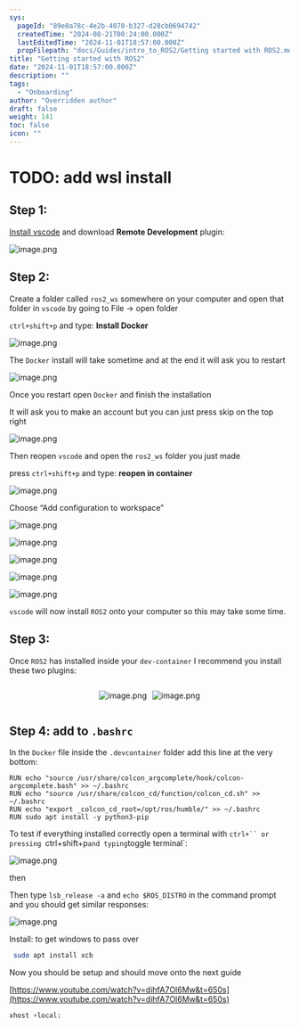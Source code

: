 ```yaml
---
sys:
  pageId: "89e0a78c-4e2b-4070-b327-d28cb0694742"
  createdTime: "2024-08-21T00:24:00.000Z"
  lastEditedTime: "2024-11-01T18:57:00.000Z"
  propFilepath: "docs/Guides/intro_to_ROS2/Getting started with ROS2.md"
title: "Getting started with ROS2"
date: "2024-11-01T18:57:00.000Z"
description: ""
tags:
  - "Onboarding"
author: "Overridden author"
draft: false
weight: 141
toc: false
icon: ""
---
```


# TODO: add wsl install

## Step 1:

[Install vscode](https://code.visualstudio.com/download) and download **Remote Development** plugin:

![image.png](https://prod-files-secure.s3.us-west-2.amazonaws.com/d518164a-d88e-44d1-a4ee-3adb3bd8bce0/efb52993-1881-4a40-b95e-6f020334f022/image.png?X-Amz-Algorithm=AWS4-HMAC-SHA256&X-Amz-Content-Sha256=UNSIGNED-PAYLOAD&X-Amz-Credential=ASIAZI2LB4662QJCPK3K%2F20250223%2Fus-west-2%2Fs3%2Faws4_request&X-Amz-Date=20250223T230710Z&X-Amz-Expires=3600&X-Amz-Security-Token=IQoJb3JpZ2luX2VjEOL%2F%2F%2F%2F%2F%2F%2F%2F%2F%2FwEaCXVzLXdlc3QtMiJGMEQCIDDmztgqgNTdMO0yJSLi8QQeBzdJXmfIPdX%2FwYm%2F4c3%2FAiB%2FRwJOdryqYc8KtWI9Bv%2Bp9cfc5agqCPzgc4Clvq8P3Cr%2FAwgbEAAaDDYzNzQyMzE4MzgwNSIMGNyNrQzqgbDumJ9iKtwDRVZUtPf9k2zwNo3bjMOKGVEs3OuzBrXXi3gEpe1v20N5ebdqcW8ps1KE1jTd4GfsNzpaRjWe4Y%2BoAshVkIrpkG0WjPRIKNAA7enUNzDtmJuh5D0WqKokDZ3hds2e0VdajEz3QB2EpfOyGVygC5%2BaMoMikUDU6jf4PBG%2B2yK4tLvNPz%2B4sBFIXmi97JMWV2M1fcbp%2F78yCExCOYr%2BCo%2FjL9wwF%2FytTHDjz9xWYrmbTXPZfVJacXMnR0VzfZli20%2BSOe7YQwQsEiIZtpvAb%2BrlWkY0mKhKNsZ2lbtNYEZWegQ50%2BRXuUpKXy68hOpeLoRGDwHp9kUFzeVJEKs%2BVv0XJEKk%2ByzclW6b8HhT6TpyG3S8q0kto%2FBlG4QQTVzcH4aeXpJbevvN7bhVTxcF1TS4DSkRssSZ%2FDXKFwxk0rl6F5g%2FIDKJVGsEF1avB3LlDlTh95bCfYv36vcqcvbPhwpvMuD8790r8n3ozktmsBaHDv%2FESy3KB5K8DcZCiipeydn178B7pHsXUq%2BGHNnO2mHZno5IQxcNjb0bB9Qtge%2BC8jjCkhKN7hWyXpOLDXJSPnNGxLeP4r3u56hxUw%2Ff%2FLmz35A8Rk8hmAPUypHZ1WdGQrjFx3D5W4nNQ1RdpR0wwbftvQY6pgGvfqLT92%2Fj7DhWncbGp1WBv8xIgTujS8crq9PsXC2%2Bo%2FRpt5YINGRLUrqzcuVCbs3E1GprKrDljkasnfd3C1eacq2wa6Pci28lTmC1plKipPAo%2B1TMzH3wHjJJtdXGWh1gsTBzBjvE8w7MkqURsJGHfEahRyHJHfdHy%2Fojq4IIeT9Gy0PWUt%2BkluSxMMhYtRHdKzHypeJ1DEtoFotcC17yesC76h0D&X-Amz-Signature=ca4959ba763a2a8649bfe44da6460a53d07392a1eaa3f560c2e3c70f6960d337&X-Amz-SignedHeaders=host&x-id=GetObject)

## Step 2:

Create a folder called `ros2_ws` somewhere on your computer and open that folder in `vscode` by going to File → open folder 

`ctrl+shift+p` and type: **Install Docker**

![image.png](https://prod-files-secure.s3.us-west-2.amazonaws.com/d518164a-d88e-44d1-a4ee-3adb3bd8bce0/2269dc0e-1cd5-47ff-bceb-c04ad9b2eab0/image.png?X-Amz-Algorithm=AWS4-HMAC-SHA256&X-Amz-Content-Sha256=UNSIGNED-PAYLOAD&X-Amz-Credential=ASIAZI2LB4662QJCPK3K%2F20250223%2Fus-west-2%2Fs3%2Faws4_request&X-Amz-Date=20250223T230710Z&X-Amz-Expires=3600&X-Amz-Security-Token=IQoJb3JpZ2luX2VjEOL%2F%2F%2F%2F%2F%2F%2F%2F%2F%2FwEaCXVzLXdlc3QtMiJGMEQCIDDmztgqgNTdMO0yJSLi8QQeBzdJXmfIPdX%2FwYm%2F4c3%2FAiB%2FRwJOdryqYc8KtWI9Bv%2Bp9cfc5agqCPzgc4Clvq8P3Cr%2FAwgbEAAaDDYzNzQyMzE4MzgwNSIMGNyNrQzqgbDumJ9iKtwDRVZUtPf9k2zwNo3bjMOKGVEs3OuzBrXXi3gEpe1v20N5ebdqcW8ps1KE1jTd4GfsNzpaRjWe4Y%2BoAshVkIrpkG0WjPRIKNAA7enUNzDtmJuh5D0WqKokDZ3hds2e0VdajEz3QB2EpfOyGVygC5%2BaMoMikUDU6jf4PBG%2B2yK4tLvNPz%2B4sBFIXmi97JMWV2M1fcbp%2F78yCExCOYr%2BCo%2FjL9wwF%2FytTHDjz9xWYrmbTXPZfVJacXMnR0VzfZli20%2BSOe7YQwQsEiIZtpvAb%2BrlWkY0mKhKNsZ2lbtNYEZWegQ50%2BRXuUpKXy68hOpeLoRGDwHp9kUFzeVJEKs%2BVv0XJEKk%2ByzclW6b8HhT6TpyG3S8q0kto%2FBlG4QQTVzcH4aeXpJbevvN7bhVTxcF1TS4DSkRssSZ%2FDXKFwxk0rl6F5g%2FIDKJVGsEF1avB3LlDlTh95bCfYv36vcqcvbPhwpvMuD8790r8n3ozktmsBaHDv%2FESy3KB5K8DcZCiipeydn178B7pHsXUq%2BGHNnO2mHZno5IQxcNjb0bB9Qtge%2BC8jjCkhKN7hWyXpOLDXJSPnNGxLeP4r3u56hxUw%2Ff%2FLmz35A8Rk8hmAPUypHZ1WdGQrjFx3D5W4nNQ1RdpR0wwbftvQY6pgGvfqLT92%2Fj7DhWncbGp1WBv8xIgTujS8crq9PsXC2%2Bo%2FRpt5YINGRLUrqzcuVCbs3E1GprKrDljkasnfd3C1eacq2wa6Pci28lTmC1plKipPAo%2B1TMzH3wHjJJtdXGWh1gsTBzBjvE8w7MkqURsJGHfEahRyHJHfdHy%2Fojq4IIeT9Gy0PWUt%2BkluSxMMhYtRHdKzHypeJ1DEtoFotcC17yesC76h0D&X-Amz-Signature=60321602318933dd39191cb2c2dc8ed24a06f8c52040574ffa38b3e0b384e1a3&X-Amz-SignedHeaders=host&x-id=GetObject)

The `Docker` install will take sometime and at the end it will ask you to restart

![image.png](https://prod-files-secure.s3.us-west-2.amazonaws.com/d518164a-d88e-44d1-a4ee-3adb3bd8bce0/ed233f78-be33-4b1f-b89c-9c346c0e961e/image.png?X-Amz-Algorithm=AWS4-HMAC-SHA256&X-Amz-Content-Sha256=UNSIGNED-PAYLOAD&X-Amz-Credential=ASIAZI2LB4662QJCPK3K%2F20250223%2Fus-west-2%2Fs3%2Faws4_request&X-Amz-Date=20250223T230711Z&X-Amz-Expires=3600&X-Amz-Security-Token=IQoJb3JpZ2luX2VjEOL%2F%2F%2F%2F%2F%2F%2F%2F%2F%2FwEaCXVzLXdlc3QtMiJGMEQCIDDmztgqgNTdMO0yJSLi8QQeBzdJXmfIPdX%2FwYm%2F4c3%2FAiB%2FRwJOdryqYc8KtWI9Bv%2Bp9cfc5agqCPzgc4Clvq8P3Cr%2FAwgbEAAaDDYzNzQyMzE4MzgwNSIMGNyNrQzqgbDumJ9iKtwDRVZUtPf9k2zwNo3bjMOKGVEs3OuzBrXXi3gEpe1v20N5ebdqcW8ps1KE1jTd4GfsNzpaRjWe4Y%2BoAshVkIrpkG0WjPRIKNAA7enUNzDtmJuh5D0WqKokDZ3hds2e0VdajEz3QB2EpfOyGVygC5%2BaMoMikUDU6jf4PBG%2B2yK4tLvNPz%2B4sBFIXmi97JMWV2M1fcbp%2F78yCExCOYr%2BCo%2FjL9wwF%2FytTHDjz9xWYrmbTXPZfVJacXMnR0VzfZli20%2BSOe7YQwQsEiIZtpvAb%2BrlWkY0mKhKNsZ2lbtNYEZWegQ50%2BRXuUpKXy68hOpeLoRGDwHp9kUFzeVJEKs%2BVv0XJEKk%2ByzclW6b8HhT6TpyG3S8q0kto%2FBlG4QQTVzcH4aeXpJbevvN7bhVTxcF1TS4DSkRssSZ%2FDXKFwxk0rl6F5g%2FIDKJVGsEF1avB3LlDlTh95bCfYv36vcqcvbPhwpvMuD8790r8n3ozktmsBaHDv%2FESy3KB5K8DcZCiipeydn178B7pHsXUq%2BGHNnO2mHZno5IQxcNjb0bB9Qtge%2BC8jjCkhKN7hWyXpOLDXJSPnNGxLeP4r3u56hxUw%2Ff%2FLmz35A8Rk8hmAPUypHZ1WdGQrjFx3D5W4nNQ1RdpR0wwbftvQY6pgGvfqLT92%2Fj7DhWncbGp1WBv8xIgTujS8crq9PsXC2%2Bo%2FRpt5YINGRLUrqzcuVCbs3E1GprKrDljkasnfd3C1eacq2wa6Pci28lTmC1plKipPAo%2B1TMzH3wHjJJtdXGWh1gsTBzBjvE8w7MkqURsJGHfEahRyHJHfdHy%2Fojq4IIeT9Gy0PWUt%2BkluSxMMhYtRHdKzHypeJ1DEtoFotcC17yesC76h0D&X-Amz-Signature=790b6864d815aa797b622344be27d3f45349c2493419b02aae32b0ca64885f79&X-Amz-SignedHeaders=host&x-id=GetObject)

Once you restart open `Docker` and finish the installation

It will ask you to make an account but you can just press skip on the top right

![image.png](https://prod-files-secure.s3.us-west-2.amazonaws.com/d518164a-d88e-44d1-a4ee-3adb3bd8bce0/21010ad9-1659-4fd9-9f59-9932a09b2a3d/image.png?X-Amz-Algorithm=AWS4-HMAC-SHA256&X-Amz-Content-Sha256=UNSIGNED-PAYLOAD&X-Amz-Credential=ASIAZI2LB4662QJCPK3K%2F20250223%2Fus-west-2%2Fs3%2Faws4_request&X-Amz-Date=20250223T230710Z&X-Amz-Expires=3600&X-Amz-Security-Token=IQoJb3JpZ2luX2VjEOL%2F%2F%2F%2F%2F%2F%2F%2F%2F%2FwEaCXVzLXdlc3QtMiJGMEQCIDDmztgqgNTdMO0yJSLi8QQeBzdJXmfIPdX%2FwYm%2F4c3%2FAiB%2FRwJOdryqYc8KtWI9Bv%2Bp9cfc5agqCPzgc4Clvq8P3Cr%2FAwgbEAAaDDYzNzQyMzE4MzgwNSIMGNyNrQzqgbDumJ9iKtwDRVZUtPf9k2zwNo3bjMOKGVEs3OuzBrXXi3gEpe1v20N5ebdqcW8ps1KE1jTd4GfsNzpaRjWe4Y%2BoAshVkIrpkG0WjPRIKNAA7enUNzDtmJuh5D0WqKokDZ3hds2e0VdajEz3QB2EpfOyGVygC5%2BaMoMikUDU6jf4PBG%2B2yK4tLvNPz%2B4sBFIXmi97JMWV2M1fcbp%2F78yCExCOYr%2BCo%2FjL9wwF%2FytTHDjz9xWYrmbTXPZfVJacXMnR0VzfZli20%2BSOe7YQwQsEiIZtpvAb%2BrlWkY0mKhKNsZ2lbtNYEZWegQ50%2BRXuUpKXy68hOpeLoRGDwHp9kUFzeVJEKs%2BVv0XJEKk%2ByzclW6b8HhT6TpyG3S8q0kto%2FBlG4QQTVzcH4aeXpJbevvN7bhVTxcF1TS4DSkRssSZ%2FDXKFwxk0rl6F5g%2FIDKJVGsEF1avB3LlDlTh95bCfYv36vcqcvbPhwpvMuD8790r8n3ozktmsBaHDv%2FESy3KB5K8DcZCiipeydn178B7pHsXUq%2BGHNnO2mHZno5IQxcNjb0bB9Qtge%2BC8jjCkhKN7hWyXpOLDXJSPnNGxLeP4r3u56hxUw%2Ff%2FLmz35A8Rk8hmAPUypHZ1WdGQrjFx3D5W4nNQ1RdpR0wwbftvQY6pgGvfqLT92%2Fj7DhWncbGp1WBv8xIgTujS8crq9PsXC2%2Bo%2FRpt5YINGRLUrqzcuVCbs3E1GprKrDljkasnfd3C1eacq2wa6Pci28lTmC1plKipPAo%2B1TMzH3wHjJJtdXGWh1gsTBzBjvE8w7MkqURsJGHfEahRyHJHfdHy%2Fojq4IIeT9Gy0PWUt%2BkluSxMMhYtRHdKzHypeJ1DEtoFotcC17yesC76h0D&X-Amz-Signature=abd59f235088dd36fbd46943448a2e7ed6cea2930591a827818fd37f083c4fdd&X-Amz-SignedHeaders=host&x-id=GetObject)

Then reopen `vscode` and open the `ros2_ws` folder you just made

press `ctrl+shift+p` and type: **reopen in container**

![image.png](https://prod-files-secure.s3.us-west-2.amazonaws.com/d518164a-d88e-44d1-a4ee-3adb3bd8bce0/4e93b8c2-41ad-488c-8095-c74205196118/image.png?X-Amz-Algorithm=AWS4-HMAC-SHA256&X-Amz-Content-Sha256=UNSIGNED-PAYLOAD&X-Amz-Credential=ASIAZI2LB4662QJCPK3K%2F20250223%2Fus-west-2%2Fs3%2Faws4_request&X-Amz-Date=20250223T230710Z&X-Amz-Expires=3600&X-Amz-Security-Token=IQoJb3JpZ2luX2VjEOL%2F%2F%2F%2F%2F%2F%2F%2F%2F%2FwEaCXVzLXdlc3QtMiJGMEQCIDDmztgqgNTdMO0yJSLi8QQeBzdJXmfIPdX%2FwYm%2F4c3%2FAiB%2FRwJOdryqYc8KtWI9Bv%2Bp9cfc5agqCPzgc4Clvq8P3Cr%2FAwgbEAAaDDYzNzQyMzE4MzgwNSIMGNyNrQzqgbDumJ9iKtwDRVZUtPf9k2zwNo3bjMOKGVEs3OuzBrXXi3gEpe1v20N5ebdqcW8ps1KE1jTd4GfsNzpaRjWe4Y%2BoAshVkIrpkG0WjPRIKNAA7enUNzDtmJuh5D0WqKokDZ3hds2e0VdajEz3QB2EpfOyGVygC5%2BaMoMikUDU6jf4PBG%2B2yK4tLvNPz%2B4sBFIXmi97JMWV2M1fcbp%2F78yCExCOYr%2BCo%2FjL9wwF%2FytTHDjz9xWYrmbTXPZfVJacXMnR0VzfZli20%2BSOe7YQwQsEiIZtpvAb%2BrlWkY0mKhKNsZ2lbtNYEZWegQ50%2BRXuUpKXy68hOpeLoRGDwHp9kUFzeVJEKs%2BVv0XJEKk%2ByzclW6b8HhT6TpyG3S8q0kto%2FBlG4QQTVzcH4aeXpJbevvN7bhVTxcF1TS4DSkRssSZ%2FDXKFwxk0rl6F5g%2FIDKJVGsEF1avB3LlDlTh95bCfYv36vcqcvbPhwpvMuD8790r8n3ozktmsBaHDv%2FESy3KB5K8DcZCiipeydn178B7pHsXUq%2BGHNnO2mHZno5IQxcNjb0bB9Qtge%2BC8jjCkhKN7hWyXpOLDXJSPnNGxLeP4r3u56hxUw%2Ff%2FLmz35A8Rk8hmAPUypHZ1WdGQrjFx3D5W4nNQ1RdpR0wwbftvQY6pgGvfqLT92%2Fj7DhWncbGp1WBv8xIgTujS8crq9PsXC2%2Bo%2FRpt5YINGRLUrqzcuVCbs3E1GprKrDljkasnfd3C1eacq2wa6Pci28lTmC1plKipPAo%2B1TMzH3wHjJJtdXGWh1gsTBzBjvE8w7MkqURsJGHfEahRyHJHfdHy%2Fojq4IIeT9Gy0PWUt%2BkluSxMMhYtRHdKzHypeJ1DEtoFotcC17yesC76h0D&X-Amz-Signature=9af30456a27fbeadb8ab0dd5a3c151a7c7969bf31b0e842e61cb24b2c8b72fb8&X-Amz-SignedHeaders=host&x-id=GetObject)

Choose “Add configuration to workspace”

![image.png](https://prod-files-secure.s3.us-west-2.amazonaws.com/d518164a-d88e-44d1-a4ee-3adb3bd8bce0/9560b282-5060-4989-ba37-97e7b2c22476/image.png?X-Amz-Algorithm=AWS4-HMAC-SHA256&X-Amz-Content-Sha256=UNSIGNED-PAYLOAD&X-Amz-Credential=ASIAZI2LB4662QJCPK3K%2F20250223%2Fus-west-2%2Fs3%2Faws4_request&X-Amz-Date=20250223T230710Z&X-Amz-Expires=3600&X-Amz-Security-Token=IQoJb3JpZ2luX2VjEOL%2F%2F%2F%2F%2F%2F%2F%2F%2F%2FwEaCXVzLXdlc3QtMiJGMEQCIDDmztgqgNTdMO0yJSLi8QQeBzdJXmfIPdX%2FwYm%2F4c3%2FAiB%2FRwJOdryqYc8KtWI9Bv%2Bp9cfc5agqCPzgc4Clvq8P3Cr%2FAwgbEAAaDDYzNzQyMzE4MzgwNSIMGNyNrQzqgbDumJ9iKtwDRVZUtPf9k2zwNo3bjMOKGVEs3OuzBrXXi3gEpe1v20N5ebdqcW8ps1KE1jTd4GfsNzpaRjWe4Y%2BoAshVkIrpkG0WjPRIKNAA7enUNzDtmJuh5D0WqKokDZ3hds2e0VdajEz3QB2EpfOyGVygC5%2BaMoMikUDU6jf4PBG%2B2yK4tLvNPz%2B4sBFIXmi97JMWV2M1fcbp%2F78yCExCOYr%2BCo%2FjL9wwF%2FytTHDjz9xWYrmbTXPZfVJacXMnR0VzfZli20%2BSOe7YQwQsEiIZtpvAb%2BrlWkY0mKhKNsZ2lbtNYEZWegQ50%2BRXuUpKXy68hOpeLoRGDwHp9kUFzeVJEKs%2BVv0XJEKk%2ByzclW6b8HhT6TpyG3S8q0kto%2FBlG4QQTVzcH4aeXpJbevvN7bhVTxcF1TS4DSkRssSZ%2FDXKFwxk0rl6F5g%2FIDKJVGsEF1avB3LlDlTh95bCfYv36vcqcvbPhwpvMuD8790r8n3ozktmsBaHDv%2FESy3KB5K8DcZCiipeydn178B7pHsXUq%2BGHNnO2mHZno5IQxcNjb0bB9Qtge%2BC8jjCkhKN7hWyXpOLDXJSPnNGxLeP4r3u56hxUw%2Ff%2FLmz35A8Rk8hmAPUypHZ1WdGQrjFx3D5W4nNQ1RdpR0wwbftvQY6pgGvfqLT92%2Fj7DhWncbGp1WBv8xIgTujS8crq9PsXC2%2Bo%2FRpt5YINGRLUrqzcuVCbs3E1GprKrDljkasnfd3C1eacq2wa6Pci28lTmC1plKipPAo%2B1TMzH3wHjJJtdXGWh1gsTBzBjvE8w7MkqURsJGHfEahRyHJHfdHy%2Fojq4IIeT9Gy0PWUt%2BkluSxMMhYtRHdKzHypeJ1DEtoFotcC17yesC76h0D&X-Amz-Signature=b6e8ed16bf8a99a59b04cae4e1183180ece18cc421fe04c57d5ac0e7728c1bb4&X-Amz-SignedHeaders=host&x-id=GetObject)

![image.png](https://prod-files-secure.s3.us-west-2.amazonaws.com/d518164a-d88e-44d1-a4ee-3adb3bd8bce0/2ee63f81-886b-48e8-a553-dc6e5eac99e4/image.png?X-Amz-Algorithm=AWS4-HMAC-SHA256&X-Amz-Content-Sha256=UNSIGNED-PAYLOAD&X-Amz-Credential=ASIAZI2LB4662QJCPK3K%2F20250223%2Fus-west-2%2Fs3%2Faws4_request&X-Amz-Date=20250223T230710Z&X-Amz-Expires=3600&X-Amz-Security-Token=IQoJb3JpZ2luX2VjEOL%2F%2F%2F%2F%2F%2F%2F%2F%2F%2FwEaCXVzLXdlc3QtMiJGMEQCIDDmztgqgNTdMO0yJSLi8QQeBzdJXmfIPdX%2FwYm%2F4c3%2FAiB%2FRwJOdryqYc8KtWI9Bv%2Bp9cfc5agqCPzgc4Clvq8P3Cr%2FAwgbEAAaDDYzNzQyMzE4MzgwNSIMGNyNrQzqgbDumJ9iKtwDRVZUtPf9k2zwNo3bjMOKGVEs3OuzBrXXi3gEpe1v20N5ebdqcW8ps1KE1jTd4GfsNzpaRjWe4Y%2BoAshVkIrpkG0WjPRIKNAA7enUNzDtmJuh5D0WqKokDZ3hds2e0VdajEz3QB2EpfOyGVygC5%2BaMoMikUDU6jf4PBG%2B2yK4tLvNPz%2B4sBFIXmi97JMWV2M1fcbp%2F78yCExCOYr%2BCo%2FjL9wwF%2FytTHDjz9xWYrmbTXPZfVJacXMnR0VzfZli20%2BSOe7YQwQsEiIZtpvAb%2BrlWkY0mKhKNsZ2lbtNYEZWegQ50%2BRXuUpKXy68hOpeLoRGDwHp9kUFzeVJEKs%2BVv0XJEKk%2ByzclW6b8HhT6TpyG3S8q0kto%2FBlG4QQTVzcH4aeXpJbevvN7bhVTxcF1TS4DSkRssSZ%2FDXKFwxk0rl6F5g%2FIDKJVGsEF1avB3LlDlTh95bCfYv36vcqcvbPhwpvMuD8790r8n3ozktmsBaHDv%2FESy3KB5K8DcZCiipeydn178B7pHsXUq%2BGHNnO2mHZno5IQxcNjb0bB9Qtge%2BC8jjCkhKN7hWyXpOLDXJSPnNGxLeP4r3u56hxUw%2Ff%2FLmz35A8Rk8hmAPUypHZ1WdGQrjFx3D5W4nNQ1RdpR0wwbftvQY6pgGvfqLT92%2Fj7DhWncbGp1WBv8xIgTujS8crq9PsXC2%2Bo%2FRpt5YINGRLUrqzcuVCbs3E1GprKrDljkasnfd3C1eacq2wa6Pci28lTmC1plKipPAo%2B1TMzH3wHjJJtdXGWh1gsTBzBjvE8w7MkqURsJGHfEahRyHJHfdHy%2Fojq4IIeT9Gy0PWUt%2BkluSxMMhYtRHdKzHypeJ1DEtoFotcC17yesC76h0D&X-Amz-Signature=38ef131907637ee5006c8c1bc3bf48d5a4b1ef409b71d36f4d7f970098758729&X-Amz-SignedHeaders=host&x-id=GetObject)

![image.png](https://prod-files-secure.s3.us-west-2.amazonaws.com/d518164a-d88e-44d1-a4ee-3adb3bd8bce0/ae1580b2-b048-407e-aed9-b584224a7a04/image.png?X-Amz-Algorithm=AWS4-HMAC-SHA256&X-Amz-Content-Sha256=UNSIGNED-PAYLOAD&X-Amz-Credential=ASIAZI2LB4662QJCPK3K%2F20250223%2Fus-west-2%2Fs3%2Faws4_request&X-Amz-Date=20250223T230710Z&X-Amz-Expires=3600&X-Amz-Security-Token=IQoJb3JpZ2luX2VjEOL%2F%2F%2F%2F%2F%2F%2F%2F%2F%2FwEaCXVzLXdlc3QtMiJGMEQCIDDmztgqgNTdMO0yJSLi8QQeBzdJXmfIPdX%2FwYm%2F4c3%2FAiB%2FRwJOdryqYc8KtWI9Bv%2Bp9cfc5agqCPzgc4Clvq8P3Cr%2FAwgbEAAaDDYzNzQyMzE4MzgwNSIMGNyNrQzqgbDumJ9iKtwDRVZUtPf9k2zwNo3bjMOKGVEs3OuzBrXXi3gEpe1v20N5ebdqcW8ps1KE1jTd4GfsNzpaRjWe4Y%2BoAshVkIrpkG0WjPRIKNAA7enUNzDtmJuh5D0WqKokDZ3hds2e0VdajEz3QB2EpfOyGVygC5%2BaMoMikUDU6jf4PBG%2B2yK4tLvNPz%2B4sBFIXmi97JMWV2M1fcbp%2F78yCExCOYr%2BCo%2FjL9wwF%2FytTHDjz9xWYrmbTXPZfVJacXMnR0VzfZli20%2BSOe7YQwQsEiIZtpvAb%2BrlWkY0mKhKNsZ2lbtNYEZWegQ50%2BRXuUpKXy68hOpeLoRGDwHp9kUFzeVJEKs%2BVv0XJEKk%2ByzclW6b8HhT6TpyG3S8q0kto%2FBlG4QQTVzcH4aeXpJbevvN7bhVTxcF1TS4DSkRssSZ%2FDXKFwxk0rl6F5g%2FIDKJVGsEF1avB3LlDlTh95bCfYv36vcqcvbPhwpvMuD8790r8n3ozktmsBaHDv%2FESy3KB5K8DcZCiipeydn178B7pHsXUq%2BGHNnO2mHZno5IQxcNjb0bB9Qtge%2BC8jjCkhKN7hWyXpOLDXJSPnNGxLeP4r3u56hxUw%2Ff%2FLmz35A8Rk8hmAPUypHZ1WdGQrjFx3D5W4nNQ1RdpR0wwbftvQY6pgGvfqLT92%2Fj7DhWncbGp1WBv8xIgTujS8crq9PsXC2%2Bo%2FRpt5YINGRLUrqzcuVCbs3E1GprKrDljkasnfd3C1eacq2wa6Pci28lTmC1plKipPAo%2B1TMzH3wHjJJtdXGWh1gsTBzBjvE8w7MkqURsJGHfEahRyHJHfdHy%2Fojq4IIeT9Gy0PWUt%2BkluSxMMhYtRHdKzHypeJ1DEtoFotcC17yesC76h0D&X-Amz-Signature=b457cda997ebb70c2b1dc6f12d174361c3b0fe89fb68d2a5e010db65c45f754a&X-Amz-SignedHeaders=host&x-id=GetObject)

![image.png](https://prod-files-secure.s3.us-west-2.amazonaws.com/d518164a-d88e-44d1-a4ee-3adb3bd8bce0/53255b28-f75e-430f-b9e3-c0ac8577e42b/image.png?X-Amz-Algorithm=AWS4-HMAC-SHA256&X-Amz-Content-Sha256=UNSIGNED-PAYLOAD&X-Amz-Credential=ASIAZI2LB4662QJCPK3K%2F20250223%2Fus-west-2%2Fs3%2Faws4_request&X-Amz-Date=20250223T230710Z&X-Amz-Expires=3600&X-Amz-Security-Token=IQoJb3JpZ2luX2VjEOL%2F%2F%2F%2F%2F%2F%2F%2F%2F%2FwEaCXVzLXdlc3QtMiJGMEQCIDDmztgqgNTdMO0yJSLi8QQeBzdJXmfIPdX%2FwYm%2F4c3%2FAiB%2FRwJOdryqYc8KtWI9Bv%2Bp9cfc5agqCPzgc4Clvq8P3Cr%2FAwgbEAAaDDYzNzQyMzE4MzgwNSIMGNyNrQzqgbDumJ9iKtwDRVZUtPf9k2zwNo3bjMOKGVEs3OuzBrXXi3gEpe1v20N5ebdqcW8ps1KE1jTd4GfsNzpaRjWe4Y%2BoAshVkIrpkG0WjPRIKNAA7enUNzDtmJuh5D0WqKokDZ3hds2e0VdajEz3QB2EpfOyGVygC5%2BaMoMikUDU6jf4PBG%2B2yK4tLvNPz%2B4sBFIXmi97JMWV2M1fcbp%2F78yCExCOYr%2BCo%2FjL9wwF%2FytTHDjz9xWYrmbTXPZfVJacXMnR0VzfZli20%2BSOe7YQwQsEiIZtpvAb%2BrlWkY0mKhKNsZ2lbtNYEZWegQ50%2BRXuUpKXy68hOpeLoRGDwHp9kUFzeVJEKs%2BVv0XJEKk%2ByzclW6b8HhT6TpyG3S8q0kto%2FBlG4QQTVzcH4aeXpJbevvN7bhVTxcF1TS4DSkRssSZ%2FDXKFwxk0rl6F5g%2FIDKJVGsEF1avB3LlDlTh95bCfYv36vcqcvbPhwpvMuD8790r8n3ozktmsBaHDv%2FESy3KB5K8DcZCiipeydn178B7pHsXUq%2BGHNnO2mHZno5IQxcNjb0bB9Qtge%2BC8jjCkhKN7hWyXpOLDXJSPnNGxLeP4r3u56hxUw%2Ff%2FLmz35A8Rk8hmAPUypHZ1WdGQrjFx3D5W4nNQ1RdpR0wwbftvQY6pgGvfqLT92%2Fj7DhWncbGp1WBv8xIgTujS8crq9PsXC2%2Bo%2FRpt5YINGRLUrqzcuVCbs3E1GprKrDljkasnfd3C1eacq2wa6Pci28lTmC1plKipPAo%2B1TMzH3wHjJJtdXGWh1gsTBzBjvE8w7MkqURsJGHfEahRyHJHfdHy%2Fojq4IIeT9Gy0PWUt%2BkluSxMMhYtRHdKzHypeJ1DEtoFotcC17yesC76h0D&X-Amz-Signature=851c8e1c1ab13d50a09ba120e677525da47848b67a2044a0f468f36f1d86ef7c&X-Amz-SignedHeaders=host&x-id=GetObject)

![image.png](https://prod-files-secure.s3.us-west-2.amazonaws.com/d518164a-d88e-44d1-a4ee-3adb3bd8bce0/7c562767-5af9-4ffb-97d1-327bcdf4ee00/image.png?X-Amz-Algorithm=AWS4-HMAC-SHA256&X-Amz-Content-Sha256=UNSIGNED-PAYLOAD&X-Amz-Credential=ASIAZI2LB4662QJCPK3K%2F20250223%2Fus-west-2%2Fs3%2Faws4_request&X-Amz-Date=20250223T230711Z&X-Amz-Expires=3600&X-Amz-Security-Token=IQoJb3JpZ2luX2VjEOL%2F%2F%2F%2F%2F%2F%2F%2F%2F%2FwEaCXVzLXdlc3QtMiJGMEQCIDDmztgqgNTdMO0yJSLi8QQeBzdJXmfIPdX%2FwYm%2F4c3%2FAiB%2FRwJOdryqYc8KtWI9Bv%2Bp9cfc5agqCPzgc4Clvq8P3Cr%2FAwgbEAAaDDYzNzQyMzE4MzgwNSIMGNyNrQzqgbDumJ9iKtwDRVZUtPf9k2zwNo3bjMOKGVEs3OuzBrXXi3gEpe1v20N5ebdqcW8ps1KE1jTd4GfsNzpaRjWe4Y%2BoAshVkIrpkG0WjPRIKNAA7enUNzDtmJuh5D0WqKokDZ3hds2e0VdajEz3QB2EpfOyGVygC5%2BaMoMikUDU6jf4PBG%2B2yK4tLvNPz%2B4sBFIXmi97JMWV2M1fcbp%2F78yCExCOYr%2BCo%2FjL9wwF%2FytTHDjz9xWYrmbTXPZfVJacXMnR0VzfZli20%2BSOe7YQwQsEiIZtpvAb%2BrlWkY0mKhKNsZ2lbtNYEZWegQ50%2BRXuUpKXy68hOpeLoRGDwHp9kUFzeVJEKs%2BVv0XJEKk%2ByzclW6b8HhT6TpyG3S8q0kto%2FBlG4QQTVzcH4aeXpJbevvN7bhVTxcF1TS4DSkRssSZ%2FDXKFwxk0rl6F5g%2FIDKJVGsEF1avB3LlDlTh95bCfYv36vcqcvbPhwpvMuD8790r8n3ozktmsBaHDv%2FESy3KB5K8DcZCiipeydn178B7pHsXUq%2BGHNnO2mHZno5IQxcNjb0bB9Qtge%2BC8jjCkhKN7hWyXpOLDXJSPnNGxLeP4r3u56hxUw%2Ff%2FLmz35A8Rk8hmAPUypHZ1WdGQrjFx3D5W4nNQ1RdpR0wwbftvQY6pgGvfqLT92%2Fj7DhWncbGp1WBv8xIgTujS8crq9PsXC2%2Bo%2FRpt5YINGRLUrqzcuVCbs3E1GprKrDljkasnfd3C1eacq2wa6Pci28lTmC1plKipPAo%2B1TMzH3wHjJJtdXGWh1gsTBzBjvE8w7MkqURsJGHfEahRyHJHfdHy%2Fojq4IIeT9Gy0PWUt%2BkluSxMMhYtRHdKzHypeJ1DEtoFotcC17yesC76h0D&X-Amz-Signature=6f426695638e49104f11e15592bedf1b371a6ec65987ec51900d4a827dbb3254&X-Amz-SignedHeaders=host&x-id=GetObject)

`vscode` will now install `ROS2` onto your computer so this may take some time.

## Step 3:

Once `ROS2` has installed inside your `dev-container` I recommend you install these two plugins:

<div style="display: flex;flex-direction: row; column-gap:10px; max-width: 630px;justify-content: center;">
<div>

![image.png](https://prod-files-secure.s3.us-west-2.amazonaws.com/d518164a-d88e-44d1-a4ee-3adb3bd8bce0/3fc3d550-5a54-4ba1-ba6b-faa01cdb7369/image.png?X-Amz-Algorithm=AWS4-HMAC-SHA256&X-Amz-Content-Sha256=UNSIGNED-PAYLOAD&X-Amz-Credential=ASIAZI2LB466746T6R3X%2F20250223%2Fus-west-2%2Fs3%2Faws4_request&X-Amz-Date=20250223T230713Z&X-Amz-Expires=3600&X-Amz-Security-Token=IQoJb3JpZ2luX2VjEOL%2F%2F%2F%2F%2F%2F%2F%2F%2F%2FwEaCXVzLXdlc3QtMiJIMEYCIQDx3zU1eZs2qSCeMPwRaTgiW7ktsfxtFKzrmsGhyt8ypQIhAMFLoK8TEp1ulouttOneFFgyuoxVGEo8yd16gLXD8PWQKv8DCBsQABoMNjM3NDIzMTgzODA1IgxaaNv7F9l1GCHiW24q3APTf%2F44Omv3HRSjk%2FzMlYOK4Q0nUrZWIO3NEaBgc9CWtMFIL%2F5hPRSknRaKWXMrymHeovPuPhGItj%2BGGl6gxb011xEQMlzL5GDjGwUKnZNzONi2GhiYdY0tjcPeq33xa%2F64lIoTaSggz%2FWDimfp8i3xJ%2BBMa1uH9Xqxp1bMzihOvnr6Xrf7PfiY7npekbFappM%2FdrxspzWGtddfFPqhDo1UE783MWB7GIHXAkAhQr73%2BOrKDr7lotBLUZliVbJk50Pjcknrg%2Bw0fpqwlxBxzTeoDuejZEKehdCVqeoR9%2BD0FMSD6VKxOinRM8PStteqz2bZhtbkQabcMQ%2BfR%2FyCrZSHOME8rKwcHayvAjVqt9WOIxE89QJihoLjDIcND6LseLH0CDgUsov5jBpMaIDqsiBPrbHcVIJySIuiRIXwkrdj0J4YvGfSc5oauI%2FM1VvkA67kdWsZPdLq4PrenuR61kOp%2Be3cypsfdPATirADEI21GCbh4IQkkEZh5oZOjjwT72sXcEIdzgYUFCbblF8WmQXUyeNaJyt6cZ6fDZrDR%2FmzLJMKZO9c6ItUkCKxa%2F2entko%2Bis0M2jIab9UhL31%2Fr2o8K3lZATC%2BHXliv7jMBftkTwumbJmsXtVhzKfqTCctO29BjqkAd1Tf3k2GurHkoT7Ext%2BulzidO9IkhFy7OtSIUCGky0sEGgwmhVKuZfL1V6aAaCDFra%2FAq1pdRlrCUmMWXy3DJSqaCqI4OnevBct4gNRp4iyO1g0PYsXOVSRvDE1Bj0%2Fkq8H4Y%2FXm7Ja6sQqEkcDmBV2dQl34EChArdOdc5qo6OHXJaAGCPPs02jbu%2FmGWyEEIVxUsVRJ%2B1NWif72V4TQ6WCLGgb&X-Amz-Signature=3d2f60a862b25890654e57f20a91cec147a2789b93ce316ec553c98f78fa4d43&X-Amz-SignedHeaders=host&x-id=GetObject)

</div>
<div>

![image.png](https://prod-files-secure.s3.us-west-2.amazonaws.com/d518164a-d88e-44d1-a4ee-3adb3bd8bce0/d994cc66-13c2-4093-a5a3-f84cf4601a82/image.png?X-Amz-Algorithm=AWS4-HMAC-SHA256&X-Amz-Content-Sha256=UNSIGNED-PAYLOAD&X-Amz-Credential=ASIAZI2LB466UXUELQU5%2F20250223%2Fus-west-2%2Fs3%2Faws4_request&X-Amz-Date=20250223T230713Z&X-Amz-Expires=3600&X-Amz-Security-Token=IQoJb3JpZ2luX2VjEOb%2F%2F%2F%2F%2F%2F%2F%2F%2F%2FwEaCXVzLXdlc3QtMiJIMEYCIQDoYpZkgwtJqisR%2BbuPoyt%2BAwXjvSEENUqhj9JPyORbZAIhALP4dACkoIRFFdzVJ%2BdjPVlFpFg0%2FPRbiYx%2FxMdBn1LMKv8DCB8QABoMNjM3NDIzMTgzODA1IgxVDrNHzn1sCmSur6oq3AOx3WGU2e223jxaoLi9KRH%2BC7H%2BVErAByBBV8vB1B%2Fsx8r45RMT%2FwxW%2BGQnFTP9lOxWiPA16mZZLZ8XJ%2FqiV2xMVMZaDyCMizomf368%2F59IF%2BHREN6fvPu%2F79BSz%2B3mr%2BZdyy%2BCbH7z5akD2MEaSdllosSlyDIpsHhSp7bpJI1HhLiUGmFIS79eoVhCI%2FTGa6BzSeAeYMZleCLxobN3zwQxlyvKqqEFvVK68m2a5X5cSWkMr%2FC%2FuJ6lKksoFfMstOkvEjMzIqgdRV7zFeQ5PeoPsOwpPWYh8Jg38qLYt%2BnO8efJQ3VjW49hT4PSTaWG0BijTDZ2kP2mMXwpJ0vV6ek3rhdIjnZwliNloG8GBLuiI4ouUmLMszM0f56Mba65wAYto2eyyBEnhae8QT23HZwBbitY1%2BQ9iqm9kJgEu1Y4q08mwQ%2B9ypX8hly62tkdeptuKZi8eu5X2HSUKC1yaT4kY0CvkdjU9axmLJnOW%2Fc9N3WRRAxoIhhdlnf%2BSYjq0EQnfyJyjgF8DCcjI4vchneF4pYxdneS4hRXiHVl6AfE1EhiU0217W3rI1%2BdMzQwmAxoiAsEgXYvuRwgIu2FyGhCjyiM1GDqd1kZqw61vI1cBvrtnZeD903%2FIqPfADCls%2B69BjqkAeCk5obS9%2FWW6KkIQUPz2PCfdOOljxZz3rOxtVaSkAm3M68MhVSqU4WuES54MJeW08WZOHPQjhW0bKsVRkOZWdC4Z7L73WReYmhd37WjwLwoPwc8WsHjcSiBgOPQo%2B7G%2BVLlYiOex0BfaQ8bAGI58yxkh%2F9HUx71ZAihrVm6IJzAwwOqiHERcD4DUTWKZgqFvd4q7qj%2FYK1XUKmGvg5CcdAaIDAT&X-Amz-Signature=0544c589528bab79ecd6d39d71a6b633896a4b951bbc8e99425c2ffedc98d50a&X-Amz-SignedHeaders=host&x-id=GetObject)

</div>
</div>

## Step 4: add to `.bashrc`

In the `Docker` file inside the `.devcontainer` folder add this line at the very bottom: 

```docker
RUN echo "source /usr/share/colcon_argcomplete/hook/colcon-argcomplete.bash" >> ~/.bashrc
RUN echo "source /usr/share/colcon_cd/function/colcon_cd.sh" >> ~/.bashrc
RUN echo "export _colcon_cd_root=/opt/ros/humble/" >> ~/.bashrc
RUN sudo apt install -y python3-pip 
```

To test if everything installed correctly open a terminal with `ctrl+`` or pressing `ctrl+shift+p` and typing `toggle terminal`:

![image.png](https://prod-files-secure.s3.us-west-2.amazonaws.com/d518164a-d88e-44d1-a4ee-3adb3bd8bce0/6a4943d8-b04e-4c02-9a58-775f3384d1a5/image.png?X-Amz-Algorithm=AWS4-HMAC-SHA256&X-Amz-Content-Sha256=UNSIGNED-PAYLOAD&X-Amz-Credential=ASIAZI2LB4662QJCPK3K%2F20250223%2Fus-west-2%2Fs3%2Faws4_request&X-Amz-Date=20250223T230710Z&X-Amz-Expires=3600&X-Amz-Security-Token=IQoJb3JpZ2luX2VjEOL%2F%2F%2F%2F%2F%2F%2F%2F%2F%2FwEaCXVzLXdlc3QtMiJGMEQCIDDmztgqgNTdMO0yJSLi8QQeBzdJXmfIPdX%2FwYm%2F4c3%2FAiB%2FRwJOdryqYc8KtWI9Bv%2Bp9cfc5agqCPzgc4Clvq8P3Cr%2FAwgbEAAaDDYzNzQyMzE4MzgwNSIMGNyNrQzqgbDumJ9iKtwDRVZUtPf9k2zwNo3bjMOKGVEs3OuzBrXXi3gEpe1v20N5ebdqcW8ps1KE1jTd4GfsNzpaRjWe4Y%2BoAshVkIrpkG0WjPRIKNAA7enUNzDtmJuh5D0WqKokDZ3hds2e0VdajEz3QB2EpfOyGVygC5%2BaMoMikUDU6jf4PBG%2B2yK4tLvNPz%2B4sBFIXmi97JMWV2M1fcbp%2F78yCExCOYr%2BCo%2FjL9wwF%2FytTHDjz9xWYrmbTXPZfVJacXMnR0VzfZli20%2BSOe7YQwQsEiIZtpvAb%2BrlWkY0mKhKNsZ2lbtNYEZWegQ50%2BRXuUpKXy68hOpeLoRGDwHp9kUFzeVJEKs%2BVv0XJEKk%2ByzclW6b8HhT6TpyG3S8q0kto%2FBlG4QQTVzcH4aeXpJbevvN7bhVTxcF1TS4DSkRssSZ%2FDXKFwxk0rl6F5g%2FIDKJVGsEF1avB3LlDlTh95bCfYv36vcqcvbPhwpvMuD8790r8n3ozktmsBaHDv%2FESy3KB5K8DcZCiipeydn178B7pHsXUq%2BGHNnO2mHZno5IQxcNjb0bB9Qtge%2BC8jjCkhKN7hWyXpOLDXJSPnNGxLeP4r3u56hxUw%2Ff%2FLmz35A8Rk8hmAPUypHZ1WdGQrjFx3D5W4nNQ1RdpR0wwbftvQY6pgGvfqLT92%2Fj7DhWncbGp1WBv8xIgTujS8crq9PsXC2%2Bo%2FRpt5YINGRLUrqzcuVCbs3E1GprKrDljkasnfd3C1eacq2wa6Pci28lTmC1plKipPAo%2B1TMzH3wHjJJtdXGWh1gsTBzBjvE8w7MkqURsJGHfEahRyHJHfdHy%2Fojq4IIeT9Gy0PWUt%2BkluSxMMhYtRHdKzHypeJ1DEtoFotcC17yesC76h0D&X-Amz-Signature=1fc02eb2d8580eb3396ea2348887e9f37c2c9ca4e853ae81aff7e9169b24b2fe&X-Amz-SignedHeaders=host&x-id=GetObject)

then 

Then type `lsb_release -a` and `echo $ROS_DISTRO` in the command prompt and you should get similar responses:

![image.png](https://prod-files-secure.s3.us-west-2.amazonaws.com/d518164a-d88e-44d1-a4ee-3adb3bd8bce0/3e635dec-a805-4e85-8b9e-d000e5b71a4e/image.png?X-Amz-Algorithm=AWS4-HMAC-SHA256&X-Amz-Content-Sha256=UNSIGNED-PAYLOAD&X-Amz-Credential=ASIAZI2LB4662QJCPK3K%2F20250223%2Fus-west-2%2Fs3%2Faws4_request&X-Amz-Date=20250223T230711Z&X-Amz-Expires=3600&X-Amz-Security-Token=IQoJb3JpZ2luX2VjEOL%2F%2F%2F%2F%2F%2F%2F%2F%2F%2FwEaCXVzLXdlc3QtMiJGMEQCIDDmztgqgNTdMO0yJSLi8QQeBzdJXmfIPdX%2FwYm%2F4c3%2FAiB%2FRwJOdryqYc8KtWI9Bv%2Bp9cfc5agqCPzgc4Clvq8P3Cr%2FAwgbEAAaDDYzNzQyMzE4MzgwNSIMGNyNrQzqgbDumJ9iKtwDRVZUtPf9k2zwNo3bjMOKGVEs3OuzBrXXi3gEpe1v20N5ebdqcW8ps1KE1jTd4GfsNzpaRjWe4Y%2BoAshVkIrpkG0WjPRIKNAA7enUNzDtmJuh5D0WqKokDZ3hds2e0VdajEz3QB2EpfOyGVygC5%2BaMoMikUDU6jf4PBG%2B2yK4tLvNPz%2B4sBFIXmi97JMWV2M1fcbp%2F78yCExCOYr%2BCo%2FjL9wwF%2FytTHDjz9xWYrmbTXPZfVJacXMnR0VzfZli20%2BSOe7YQwQsEiIZtpvAb%2BrlWkY0mKhKNsZ2lbtNYEZWegQ50%2BRXuUpKXy68hOpeLoRGDwHp9kUFzeVJEKs%2BVv0XJEKk%2ByzclW6b8HhT6TpyG3S8q0kto%2FBlG4QQTVzcH4aeXpJbevvN7bhVTxcF1TS4DSkRssSZ%2FDXKFwxk0rl6F5g%2FIDKJVGsEF1avB3LlDlTh95bCfYv36vcqcvbPhwpvMuD8790r8n3ozktmsBaHDv%2FESy3KB5K8DcZCiipeydn178B7pHsXUq%2BGHNnO2mHZno5IQxcNjb0bB9Qtge%2BC8jjCkhKN7hWyXpOLDXJSPnNGxLeP4r3u56hxUw%2Ff%2FLmz35A8Rk8hmAPUypHZ1WdGQrjFx3D5W4nNQ1RdpR0wwbftvQY6pgGvfqLT92%2Fj7DhWncbGp1WBv8xIgTujS8crq9PsXC2%2Bo%2FRpt5YINGRLUrqzcuVCbs3E1GprKrDljkasnfd3C1eacq2wa6Pci28lTmC1plKipPAo%2B1TMzH3wHjJJtdXGWh1gsTBzBjvE8w7MkqURsJGHfEahRyHJHfdHy%2Fojq4IIeT9Gy0PWUt%2BkluSxMMhYtRHdKzHypeJ1DEtoFotcC17yesC76h0D&X-Amz-Signature=033e01785b03bc576f296ef2da8007d758ba82a45b858cb279ee008710c294fd&X-Amz-SignedHeaders=host&x-id=GetObject)

Install:  to get windows to pass over

```bash
 sudo apt install xcb
```

Now you should be setup and should move onto the next guide 

[https://www.youtube.com/watch?v=dihfA7Ol6Mw&t=650s](https://www.youtube.com/watch?v=dihfA7Ol6Mw&t=650s)

```python
xhost +local:
```
